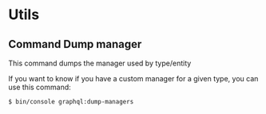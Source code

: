 
Utils
=======

Command Dump manager
-------
This command dumps the manager used by type/entity 

If you want to know if you have a custom manager for a given type, you can use this command:
```bash
$ bin/console graphql:dump-managers
```

